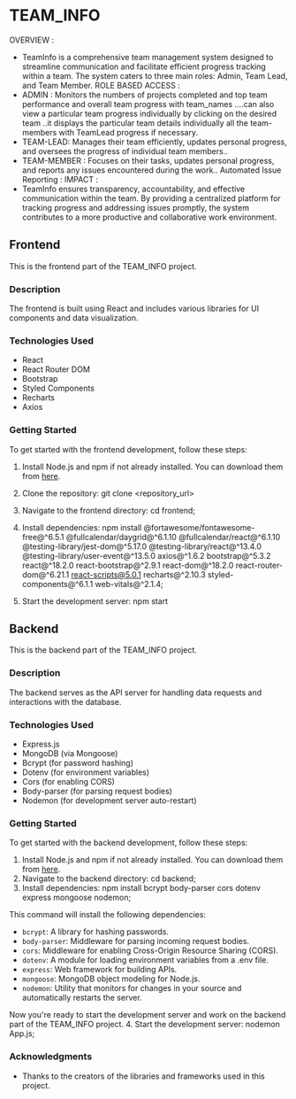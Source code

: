 # TEAM_INFO
OVERVIEW :    
 * TeamInfo is a comprehensive team management system designed to streamline communication and facilitate efficient progress tracking within a team. The system caters to three main roles: Admin, Team Lead, and Team Member.
ROLE BASED ACCESS :
* ADMIN  : Monitors the numbers of projects completed and top team performance and overall team progress with team_names ....can also view a  particular team progress individually by  clicking on the desired team ..it displays the particular team details individually all the team-members with TeamLead progress if necessary.
* TEAM-LEAD: Manages their team efficiently, updates personal progress, and oversees the progress of individual team members..
* TEAM-MEMBER : Focuses on their tasks, updates personal progress, and reports any issues encountered during the work..
Automated Issue Reporting :
IMPACT : 
* TeamInfo ensures transparency, accountability, and effective communication within the team. By providing a centralized platform for tracking progress and addressing issues promptly, the system contributes to a more productive and collaborative work environment.

## Frontend

This is the frontend part of the TEAM_INFO project.

### Description

The frontend is built using React and includes various libraries for UI components and data visualization.

### Technologies Used

- React
- React Router DOM
- Bootstrap
- Styled Components
- Recharts
- Axios

### Getting Started

To get started with the frontend development, follow these steps:

1. Install Node.js and npm if not already installed. You can download them from [here](https://nodejs.org/).

2. Clone the repository:
   git clone <repository_url>
   
3. Navigate to the frontend directory:
     cd frontend;
     
4. Install dependencies:
      npm install @fortawesome/fontawesome-free@^6.5.1 @fullcalendar/daygrid@^6.1.10 @fullcalendar/react@^6.1.10 @testing-library/jest-dom@^5.17.0 @testing-library/react@^13.4.0 @testing-library/user-event@^13.5.0 axios@^1.6.2 bootstrap@^5.3.2 react@^18.2.0 react-bootstrap@^2.9.1 react-dom@^18.2.0 react-router-dom@^6.21.1 react-scripts@5.0.1 recharts@^2.10.3 styled-components@^6.1.1 web-vitals@^2.1.4;

5. Start the development server:
    npm start

## Backend

This is the backend part of the TEAM_INFO project.
### Description

The backend serves as the API server for handling data requests and interactions with the database.

### Technologies Used

- Express.js
- MongoDB (via Mongoose)
- Bcrypt (for password hashing)
- Dotenv (for environment variables)
- Cors (for enabling CORS)
- Body-parser (for parsing request bodies)
- Nodemon (for development server auto-restart)

### Getting Started

To get started with the backend development, follow these steps:

1. Install Node.js and npm if not already installed. You can download them from [here](https://nodejs.org/).
2. Navigate to the backend directory:
      cd backend;
3. Install dependencies:
   npm install bcrypt body-parser cors dotenv express mongoose nodemon;
   
This command will install the following dependencies:

- `bcrypt`: A library for hashing passwords.
- `body-parser`: Middleware for parsing incoming request bodies.
- `cors`: Middleware for enabling Cross-Origin Resource Sharing (CORS).
- `dotenv`: A module for loading environment variables from a .env file.
- `express`: Web framework for building APIs.
- `mongoose`: MongoDB object modeling for Node.js.
- `nodemon`: Utility that monitors for changes in your source and automatically restarts the server.

Now you're ready to start the development server and work on the backend part of the TEAM_INFO project.
4. Start the development server:
   nodemon App.js;


### Acknowledgments

- Thanks to the creators of the libraries and frameworks used in this project.   
